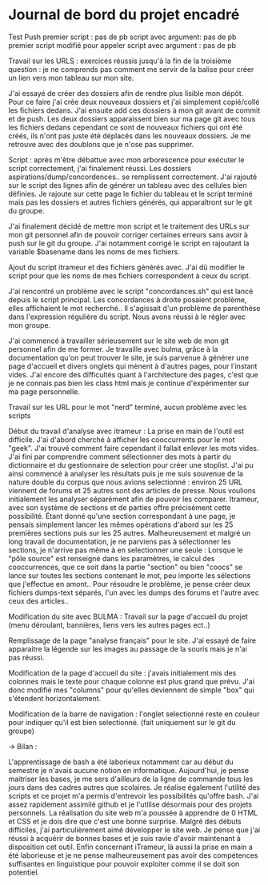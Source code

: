 # Journal de bord du projet encadré
Test Push
premier script : pas de pb
script avec argument: pas de pb
premier script modifié pour appeler script avec argument : pas de pb

Travail sur les URLS :
exercices réussis jusqu'à la fin de la troisième question :
je ne comprends pas comment me servir de la balise <a> pour créer un lien vers mon tableau sur mon site. 


J'ai essayé de créer des dossiers afin de rendre plus lisible mon dépôt.
Pour ce faire j'ai crée deux nouveaux dossiers et j'ai simplement copié/collé les fichiers dedans.
J'ai ensuite add ces dossiers à mon git avant de commit et de push. Les deux dossiers apparaissent bien sur ma page git avec tous les fichiers dedans
 cependant ce sont de nouveaux fichiers qui ont été créés, ils n'ont pas juste été déplacés dans les nouveaux dossiers. Je me retrouve avec des doublons que je n'ose pas supprimer.

Script : après m'être débattue avec mon arborescence pour exécuter le script correctement, j'ai finalement réussi. Les dossiers aspirations/dump/concordences..
se remplissent correctement. J'ai rajouté sur le script des lignes afin de générer un tableau avec des cellules bien définies. Je rajoute sur cette page 
le fichier du tableau et le script terminé mais pas les dossiers et autres fichiers générés, qui apparaîtront sur le git du groupe.

J'ai finalement décidé de mettre mon script et le traitement des URLs sur mon git personnel afin de pouvoir corriger certaines erreurs sans avoir à push
sur le git du groupe. J'ai notamment corrigé le script en rajoutant la variable $basename dans les noms de mes fichiers.

Ajout du script itrameur et des fichiers générés avec. J'ai dû modifier le script pour que les noms de mes fichiers correspondent à ceux du script.


J'ai rencontré un problème avec le script "concordances.sh" qui est lancé depuis le script principal. 
Les concordances à droite posaient problème, elles affichaient le mot recherché.. Il s'agissait d'un problème de parenthèse dans l'expression régulière du script. 
Nous avons réussi à le régler avec mon groupe. 

J'ai commencé à travailler sérieusement sur le site web de mon git personnel afin de me former. 
Je travaille avec bulma, grâce à la documentation qu'on peut trouver le site, je suis parvenue à générer une page d'accueil et divers onglets qui mènent à d'autres pages, pour l'instant vides.
J'ai encore des difficultés quant à l'architecture des pages, c'est que je ne connais pas bien les class html mais je continue d'expérimenter sur ma page personnelle. 

Travail sur les URL pour le mot "nerd" terminé, aucun problème avec les scripts

Début du travail d'analyse avec itrameur : 
La prise en main de l'outil est difficile. J'ai d'abord cherché à afficher les cooccurrents pour le mot "geek". J'ai trouvé comment faire cependant il fallait enlever les mots vides. 
J'ai fini par comprendre comment sélectionner des mots à partir du dictionnaire et du gestionnaire de selection pour créer une stoplist.
J'ai pu ainsi commencé à analyser les résultats puis je me suis souvenue de la nature double du corpus que nous avions selectionné : 
environ 25 URL viennent de forums et 25 autres sont des articles de presse. Nous voulions initialement les analyser séparément afin de pouvoir les comparer. 
Itrameur, avec son système de sections et de parties offre précisément cette possibilité. 
Étant donné qu'une section correspondant à une page, je pensais simplement lancer les mêmes opérations d'abord sur les 25 premières sections puis sur les 25 autres.
Malheureusement et malgré un long travail de documentation, je ne parviens pas à sélectionner les sections, je n'arrive pas même à en selectionner une seule :
Lorsque le "pôle source" est renseigné dans les paramètres, le calcul des cooccurrences, que ce soit dans la partie "section" ou bien "coocs" se lance sur toutes 
les sections contenant le mot, peu importe les sélections que j'effectue en amont.. 
Pour résoudre le problème, je pense créer deux fichiers dumps-text séparés, l'un avec les dumps des forums et l'autre avec ceux des articles.. 

Modification du site avec BULMA :
Travail sur la page d'accueil du projet (menu déroulant, bannières, liens vers les autres pages ect..)

Remplissage de la page "analyse français" pour le site. J'ai essayé de faire apparaitre la légende sur les images au passage de la souris mais je n'ai pas réussi. 

Modification de la page d'accueil du site : j'avais initialement mis des colonnes mais le texte pour chaque colonne est plus grand que prévu. J'ai donc modifié mes "columns" pour qu'elles deviennent de simple
"box" qui s'étendent horizontalement.

Modification de la barre de navigation : l'onglet selectionné reste en couleur pour indiquer qu'il est bien selectionné. 
(fait uniquement sur le git du groupe) 


-> Bilan :

L'apprentissage de bash a été laborieux notamment car au début du semestre je n'avais aucune notion en informatique. 
Aujourd'hui, je pense maitriser les bases, je me sers d'ailleurs de la ligne de commande tous les jours dans des cadres autres que scolaires. 
Je réalise également l'utilité des scripts et ce projet m'a permis d'entrevoir les possibilités qu'offre bash.
J'ai assez rapidement assimilé github et je l'utilise désormais pour des projets personnels.
La réalisation du site web m'a poussée à apprendre de 0 HTML et CSS et je dois dire que c'est une bonne surprise. Malgré des débuts difficiles, j'ai particulièrement aimé développer le site web. 
Je pense que j'ai réussi à acquérir de bonnes bases et je suis ravie d'avoir maintenant à disposition cet outil.
Enfin concernant iTrameur, là aussi la prise en main a été laborieuse et je ne pense malheureusement pas avoir des compétences suffisantes en linguistique pour pouvoir exploiter comme il se doit son potentiel.



